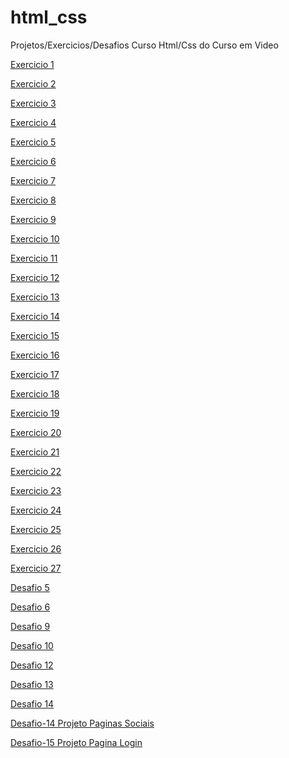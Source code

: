 # html_css

Projetos/Exercicios/Desafios Curso Html/Css do Curso em Video

<a href="exercicios/ex001/index.html" target="_blank">Exercicio 1</a>

<a href="exercicios/ex002/index.html" target="_blank">Exercicio 2</a>

<a href="exercicios/ex003/index.html" target="_blank">Exercicio 3</a>

<a href="exercicios/ex004/index.html" target="_blank">Exercicio 4</a>

<a href="exercicios/ex005/index.html" target="_blank">Exercicio 5</a>

<a href="exercicios/ex006/index.html" target="_blank">Exercicio 6</a>

<a href="exercicios/ex007/index.html" target="_blank">Exercicio 7</a>

<a href="exercicios/ex008/index.html" target="_blank">Exercicio 8</a>

<a href="exercicios/ex009/index.html" target="_blank">Exercicio 9</a>

<a href="exercicios/ex010/index.html" target="_blank">Exercicio 10</a>

<a href="exercicios/ex011/index.html" target="_blank">Exercicio 11</a>

<a href="exercicios/ex012/index.html" target="_blank">Exercicio 12</a>

<a href="exercicios/ex013/index.html" target="_blank">Exercicio 13</a>

<a href="exercicios/ex014/index.html" target="_blank">Exercicio 14</a>

<a href="exercicios/ex015/index.html" target="_blank">Exercicio 15</a>

<a href="exercicios/ex016/cor1.html" target="_blank">Exercicio 16</a>

<a href="exercicios/ex017/fonte01.html" target="_blank">Exercicio 17</a>

<a href="exercicios/ex018/fonte01.html" target="_blank">Exercicio 18</a>

<a href="exercicios/ex019/index.html" target="_blank">Exercicio 19</a>

<a href="exercicios/ex020/index.html" target="_blank">Exercicio 20</a>

<a href="exercicios/ex021/index.html" target="_blank">Exercicio 21</a>

<a href="exercicios/ex022/fundo06.html" target="_blank">Exercicio 22</a>

<a href="exercicios/ex023/tabela01.html" target="_blank">Exercicio 23</a>

<a href="exercicios/ex024/iframe.html" target="_blank">Exercicio 24</a>

<a href="exercicios/ex025/formulario.html" target="_blank">Exercicio 25</a>

<a href="exercicios/ex026/mq01/index.html" target="_blank">Exercicio 26</a>

<a href="exercicios/ex027/flex01/index.html" target="_blank">Exercicio 27</a>

<a href="desafios/desafio 005/desafio 005.html" target="_blank">Desafio 5</a>

<a href="desafios/desafio 006/desafio 006.html" target="_blank">Desafio 6</a>

<a href="desafios/desfio 009/desafio 009.html" target="_blank">Desafio 9</a>

<a href="desafios/desafio-010/android.html" target="_blank">Desafio 10</a>

<a href="desafios/desafio-012/index.html" target="_blank">Desafio 12</a>

<a href="desafios/desafio-013/tabela01.html" target="_blank">Desafio 13</a>

<a href="desafios/desafio-014/tabela.html" target="_blank">Desafio 14</a>

<a href="desafios/projeto-social/index.html" target="_blank">Desafio-14 Projeto Paginas Sociais</a>

<a href="desafios/desafio-015/index.html" target="_blank">Desafio-15 Projeto Pagina Login</a>
